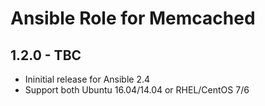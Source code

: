 Ansible Role for Memcached
==========================

1.2.0 - TBC
-----------

-   Ininitial release for Ansible 2.4
-   Support both Ubuntu 16.04/14.04 or RHEL/CentOS 7/6

